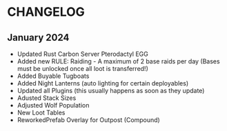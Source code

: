 # CHANGELOG

## January 2024
- Updated Rust Carbon Server Pterodactyl EGG
- Added new RULE: Raiding - A maximum of 2 base raids per day (Bases must be unlocked once all loot is transferred!)
- Added Buyable Tugboats
- Added Night Lanterns (auto lighting for certain deployables)
- Updated all Plugins (this usually happens as soon as they update)
- Adusted Stack Sizes
- Adjusted Wolf Population
- New Loot Tables
- ReworkedPrefab Overlay for Outpost (Compound)